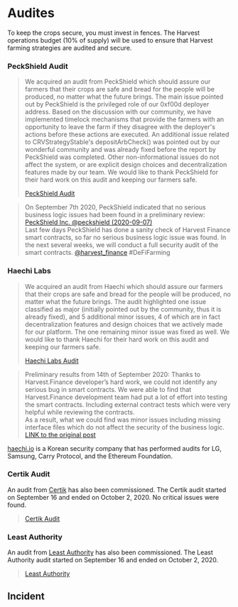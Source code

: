 # Audites

To keep the crops secure, you must invest in fences. The Harvest operations budget \(10% of supply\) will be used to ensure that Harvest farming strategies are audited and secure.

### PeckShield Audit <a id="peckshield-audit"></a>

> We acquired an audit from PeckShield which should assure our farmers that their crops are safe and bread for the people will be produced, no matter what the future brings. The main issue pointed out by PeckShield is the privileged role of our 0xf00d deployer address. Based on the discussion with our community, we have implemented timelock mechanisms that provide the farmers with an opportunity to leave the farm if they disagree with the deployer's actions before these actions are executed. An additional issue related to CRVStrategyStable's depositArbCheck\(\) was pointed out by our wonderful community and was already fixed before the report by PeckShield was completed. Other non-informational issues do not affect the system, or are explicit design choices and decentralization features made by our team. We would like to thank PeckShield for their hard work on this audit and keeping our farmers safe.
>
> [PeckShield Audit](https://github.com/harvest-finance/harvest/blob/master/audits/PeckShield-Harvest.pdf)

> On September 7th 2020, PeckShield indicated that no serious business logic issues had been found in a preliminary review:  
> [PeckShield Inc. @peckshield \(2020-09-07\)](https://twitter.com/peckshield/status/1303012731197382656)  
> Last few days PeckShield has done a sanity check of Harvest Finance smart contracts, so far no serious business logic issue was found. In the next several weeks, we will conduct a full security audit of the smart contracts. [@harvest\_finance](https://twitter.com/harvest_finance) \#DeFiFarming

### Haechi Labs <a id="haechi-labs"></a>

> We acquired an audit from Haechi which should assure our farmers that their crops are safe and bread for the people will be produced, no matter what the future brings. The audit highlighted one issue classified as major \(initially pointed out by the community, thus it is already fixed\), and 5 additional minor issues, 4 of which are in fact decentralization features and design choices that we actively made for our platform. The one remaining minor issue was fixed as well. We would like to thank Haechi for their hard work on this audit and keeping our farmers safe.
>
> [Haechi Labs Audit](https://github.com/harvest-finance/harvest/blob/master/audits/Haechi-Harvest.pdf)

> Preliminary results from 14th of September 2020: Thanks to Harvest.Finance developer’s hard work, we could not identify any serious bug in smart contracts. We were able to find that Harvest.Finance development team had put a lot of effort into testing the smart contracts. Including external contract tests which were very helpful while reviewing the contracts.  
> As a result, what we could find was minor issues including missing interface files which do not affect the security of the business logic. [LINK to the original post](https://medium.com/haechi-audit/harvest-finance-security-review-64782c98d2ae)

[haechi.io](https://haechi.io/) is a Korean security company that has performed audits for LG, Samsung, Carry Protocol, and the Ethereum Foundation.

### Certik Audit <a id="certik-audit"></a>

An audit from [Certik](https://twitter.com/certik_io) has also been commissioned. The Certik audit started on September 16 and ended on October 2, 2020. No critical issues were found.

> [Certik Audit](https://github.com/harvest-finance/harvest/blob/master/audits/CertiK-Harvest.pdf)

### Least Authority <a id="least-authority"></a>

An audit from [Least Authority](https://twitter.com/LeastAuthority?ref_src=twsrc%5Egoogle%7Ctwcamp%5Eserp%7Ctwgr%5Eauthor) has also been commissioned. The Least Authority audit started on September 16 and ended on October 2, 2020.

> [Least Authority](https://github.com/harvest-finance/harvest/blob/master/audits/LeastAuthority-Harvest.pdf)

## Incident <a id="incident-retrospectives"></a>

